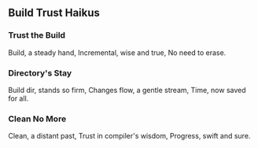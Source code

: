 ## Build Trust Haikus

### Trust the Build
Build, a steady hand,
Incremental, wise and true,
No need to erase.

### Directory's Stay
Build dir, stands so firm,
Changes flow, a gentle stream,
Time, now saved for all.

### Clean No More
Clean, a distant past,
Trust in compiler's wisdom,
Progress, swift and sure.
